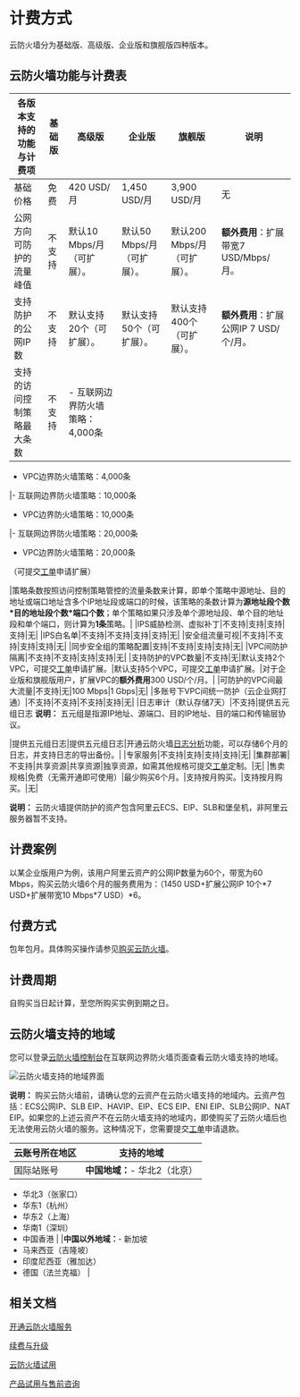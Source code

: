 # 计费方式

云防火墙分为基础版、高级版、企业版和旗舰版四种版本。

## 云防火墙功能与计费表

|各版本支持的功能与计费项|基础版|高级版|企业版|旗舰版|说明|
|------------|---|---|---|---|--|
|基础价格|免费|420 USD/月|1,450 USD/月|3,900 USD/月|无|
|公网方向可防护的流量峰值|不支持|默认10 Mbps/月（可扩展）。|默认50 Mbps/月（可扩展）。|默认200 Mbps/月（可扩展）。|**额外费用**：扩展带宽7 USD/Mbps/月。|
|支持防护的公网IP数|不支持|默认支持20个（可扩展）。|默认支持50个（可扩展）。|默认支持400个（可扩展）。|**额外费用**：扩展公网IP 7 USD/个/月。|
|支持的访问控制策略最大条数|不支持|-   互联网边界防火墙策略：4,000条
-   VPC边界防火墙策略：4,000条

|-   互联网边界防火墙策略：10,000条
-   VPC边界防火墙策略：10,000条

|-   互联网边界防火墙策略：20,000条
-   VPC边界防火墙策略：20,000条

（可提交[工单](https://workorder-intl.console.aliyun.com/#/ticket/add/?productId=80)申请扩展）

|策略条数按照访问控制策略管控的流量条数来计算，即单个策略中源地址、目的地址或端口地址含多个IP地址段或端口的时候，该策略的条数计算为**源地址段个数\*目的地址段个数\*端口个数**；单个策略如果只涉及单个源地址段、单个目的地址段和单个端口，则计算为**1条**策略。|
|IPS威胁检测、虚拟补丁|不支持|支持|支持|支持|无|
|IPS白名单|不支持|不支持|支持|支持|无|
|安全组流量可视|不支持|不支持|支持|支持|无|
|同步安全组的策略配置|支持|不支持|支持|支持|无|
|VPC间防护隔离|不支持|不支持|支持|支持|无|
|支持防护的VPC数量|不支持|无|默认支持2个VPC，可提交[工单](https://workorder-intl.console.aliyun.com/#/ticket/add/?productId=80)申请扩展。|默认支持5个VPC，可提交[工单](https://workorder-intl.console.aliyun.com/#/ticket/add/?productId=80)申请扩展。|对于企业版和旗舰版用户，扩展VPC的**额外费用**300 USD/个/月。|
|可防护的VPC间最大流量|不支持|无|100 Mbps|1 Gbps|无|
|多账号下VPC间统一防护（云企业网打通）|不支持|不支持|不支持|支持|无|
|日志审计（默认存储7天）|不支持|提供五元组日志 **说明：** 五元组是指源IP地址、源端口、目的IP地址、目的端口和传输层协议。

|提供五元组日志|提供五元组日志|开通云防火墙[日志分析](/intl.zh-CN/日志/日志分析/概述.md)功能，可以存储6个月的日志，并支持日志的导出备份。|
|专家服务|不支持|支持|支持|支持|无|
|集群部署|不支持|共享资源|共享资源|独享资源，如需其他规格可提交[工单](https://workorder-intl.console.aliyun.com/#/ticket/add/?productId=80)定制。|无|
|售卖规格|免费（无需开通即可使用）|最少购买6个月。|支持按月购买。|支持按月购买。|无|

**说明：** 云防火墙提供防护的资产包含阿里云ECS、EIP、SLB和堡垒机，非阿里云服务器暂不支持。

## 计费案例

以某企业版用户为例，该用户阿里云资产的公网IP数量为60个，带宽为60 Mbps，购买云防火墙6个月的服务费用为：（1450 USD+扩展公网IP 10个\*7 USD+扩展带宽10 Mbps\*7 USD）\*6。

## 付费方式

包年包月。具体购买操作请参见[购买云防火墙](/intl.zh-CN/产品定价/开通云防火墙服务.mdol_vyl_1sf_cfb)。

## 计费周期

自购买当日起计算，至您所购买实例到期之日。

## 云防火墙支持的地域

您可以登录[云防火墙控制台](https://yundun.console.aliyun.com/?p=cfwnext)在互联网边界防火墙页面查看云防火墙支持的地域。

![云防火墙支持的地域界面](https://static-aliyun-doc.oss-cn-hangzhou.aliyuncs.com/assets/img/zh-CN/5100329951/p103362.png)

**说明：** 购买云防火墙前，请确认您的云资产在云防火墙支持的地域内。云资产包括：ECS公网IP、SLB EIP、HAVIP、EIP、ECS EIP、ENI EIP、SLB公网IP、NAT EIP。如果您的上述云资产不在云防火墙支持的地域内，即使购买了云防火墙后也无法使用云防火墙的服务。这种情况下，您需要提交[工单](https://workorder-intl.console.aliyun.com/#/ticket/add/?productId=80)申请退款。

|云账号所在地区|支持的地域|
|-------|-----|
|国际站账号|**中国地域：**-   华北2（北京）
-   华北3（张家口）
-   华东1（杭州）
-   华东2（上海）
-   华南1（深圳）
-   中国香港 |
|**中国以外地域：**-   新加坡
-   马来西亚（吉隆坡）
-   印度尼西亚（雅加达）
-   德国（法兰克福） |

## 相关文档

[开通云防火墙服务](/intl.zh-CN/产品定价/开通云防火墙服务.md)

[续费与升级](/intl.zh-CN/产品定价/续费与升级.md)

[云防火墙试用](/intl.zh-CN/产品定价/云防火墙试用.md)

[产品试用与售前咨询]()

